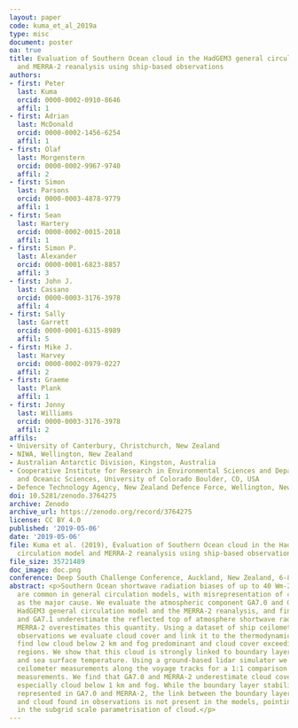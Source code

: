 ```yaml
---
layout: paper
code: kuma_et_al_2019a
type: misc
document: poster
oa: true
title: Evaluation of Southern Ocean cloud in the HadGEM3 general circulation model
  and MERRA-2 reanalysis using ship-based observations
authors:
- first: Peter
  last: Kuma
  orcid: 0000-0002-0910-8646
  affil: 1
- first: Adrian
  last: McDonald
  orcid: 0000-0002-1456-6254
  affil: 1
- first: Olaf
  last: Morgenstern
  orcid: 0000-0002-9967-9740
  affil: 2
- first: Simon
  last: Parsons
  orcid: 0000-0003-4878-9779
  affil: 1
- first: Sean
  last: Hartery
  orcid: 0000-0002-0015-2018
  affil: 1
- first: Simon P.
  last: Alexander
  orcid: 0000-0001-6823-8857
  affil: 3
- first: John J.
  last: Cassano
  orcid: 0000-0003-3176-3978
  affil: 4
- first: Sally
  last: Garrett
  orcid: 0000-0001-6315-8989
  affil: 5
- first: Mike J.
  last: Harvey
  orcid: 0000-0002-0979-0227
  affil: 2
- first: Graeme
  last: Plank
  affil: 1
- first: Jonny
  last: Williams
  orcid: 0000-0003-3176-3978
  affil: 2
affils:
- University of Canterbury, Christchurch, New Zealand
- NIWA, Wellington, New Zealand
- Australian Antarctic Division, Kingston, Australia
- Cooperative Institute for Research in Environmental Sciences and Department of Atmospheric
  and Oceanic Sciences, University of Colorado Boulder, CO, USA
- Defence Technology Agency, New Zealand Defence Force, Wellington, New Zealand
doi: 10.5281/zenodo.3764275
archive: Zenodo
archive_url: https://zenodo.org/record/3764275
license: CC BY 4.0
published: '2019-05-06'
date: '2019-05-06'
file: Kuma et al. (2019), Evaluation of Southern Ocean cloud in the HadGEM3 general
  circulation model and MERRA-2 reanalysis using ship-based observations.pdf
file_size: 35721489
doc_image: doc.png
conference: Deep South Challenge Conference, Auckland, New Zealand, 6-8 May 2019
abstract: <p>Southern Ocean shortwave radiation biases of up to 40 Wm-2 in summer
  are common in general circulation models, with misrepresentation of cloud identified
  as the major cause. We evaluate the atmospheric component GA7.0 and GA7.1 of the
  HadGEM3 general circulation model and the MERRA-2 reanalysis, and find that GA7.0
  and GA7.1 underestimate the reflected top of atmosphere shortwave radiation, while
  MERRA-2 overestimates this quantity. Using a dataset of ship ceilometer and radiosonde
  observations we evaluate cloud cover and link it to the thermodynamic profile. We
  find low cloud below 2 km and fog predominant and cloud cover exceeding 90% in most
  regions. We show that this cloud is strongly linked to boundary layer stability
  and sea surface temperature. Using a ground-based lidar simulator we produce virtual
  ceilometer measurements along the voyage tracks for a 1:1 comparison with the ceilometer
  measurements. We find that GA7.0 and MERRA-2 underestimate cloud cover by 18-25%,
  especially cloud below 1 km and fog. While the boundary layer stability is well
  represented in GA7.0 and MERRA-2, the link between the boundary layer stability
  and cloud found in observations is not present in the models, pointing to deficiencies
  in the subgrid scale parametrisation of cloud.</p>
---
```

